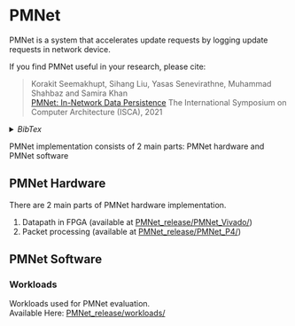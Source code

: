 # PMNet

PMNet is a system that accelerates update requests by logging update requests in network device.

If you find PMNet useful in your research, please cite:

> Korakit Seemakhupt, Sihang Liu, Yasas Senevirathne, Muhammad Shahbaz and Samira Khan  
> [PMNet: In-Network Data Persistence](https://www.cs.virginia.edu/~smk9u/PMNet_ISCA2021.pdf) 
> The International Symposium on Computer Architecture (ISCA), 2021

<details><summary><i>BibTex</i></summary>
<p>

```
@inproceedings{seemakhupt2021pmnet,
  title={PMNet: In-Network Data Persistence},
  author={Seemakhupt, Korakit and Liu, Sihang and Senevirathne, Yasas and Shahbaz, Muhammad and Khan, Samira},
  booktitle={2021 ACM/IEEE 48th Annual International Symposium on Computer Architecture (ISCA)},
  year={2021}
}
```

</p>
</details>

PMNet implementation consists of 2 main parts: PMNet hardware and PMNet software

## PMNet Hardware
There are 2 main parts of PMNet hardware implementation.
1. Datapath in FPGA (available at [PMNet_release/PMNet_Vivado/](PMNet_release/PMNet_Vivado/))
2. Packet processing (available at [PMNet_release/PMNet_P4/](PMNet_release/PMNet_P4/))

## PMNet Software
### Workloads
Workloads used for PMNet evaluation.    
Available Here: [PMNet_release/workloads/](PMNet_release/workloads/)